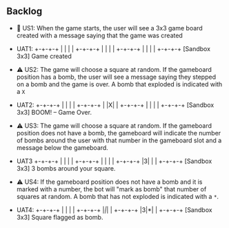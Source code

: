 ## Backlog

- 🚧 US1: When the game starts, the user will see a 3x3 game board created with a message saying that the game was created
- UAT1:
  +-+-+-+
  | | | |
  +-+-+-+
  | | | |
  +-+-+-+
  | | | |
  +-+-+-+
  [Sandbox 3x3] Game created

- ⚠ US2: The game will choose a square at random. If the gameboard position has a bomb, the user will see a message saying they stepped on a bomb and the game is over. A bomb that exploded is indicated with a `X`
- UAT2:
  +-+-+-+
  | | | |
  +-+-+-+
  | |X| |
  +-+-+-+
  | | | |
  +-+-+-+
  [Sandbox 3x3] BOOM! – Game Over.

- ⚠ US3: The game will choose a square at random. If the gameboard position does not have a bomb, the gameboard will indicate the number of bombs around the user with that number in the gameboard slot and a message below the gameboard.
- UAT3
  +-+-+-+
  | | | |
  +-+-+-+
  | | | |
  +-+-+-+
  |3| | |
  +-+-+-+
  [Sandbox 3x3] 3 bombs around your square.

- ⚠ US4: If the gameboard position does not have a bomb and it is marked with a number, the bot will "mark as bomb" that number of squares at random. A bomb that has not exploded is indicated with a `*`.
- UAT4:
  +-+-+-+
  | | | |
  +-+-+-+
  |_|_| |
  +-+-+-+
  |3|\*| |
  +-+-+-+
  [Sandbox 3x3] Square flagged as bomb.
